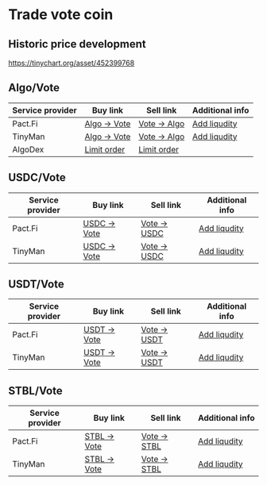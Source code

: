 # Trade vote coin

## Historic price development

https://tinychart.org/asset/452399768

## Algo/Vote

| Service provider | Buy link                                                                         | Sell link                                                                        | Additional info                                                                             |
| ---------------- | -------------------------------------------------------------------------------- | -------------------------------------------------------------------------------- | ------------------------------------------------------------------------------------------- |
| Pact.Fi          | [Algo -> Vote ](https://app.pact.fi/swap?pair=ALGO0/VOTE+COIN452399768\(1\))     | [Vote -> Algo ](https://app.pact.fi/swap?pair=-ALGO0/VOTE+COIN452399768\(1\))    | [Add liqudity ](https://app.pact.fi/add-liquidity/662102761)                                |
| TinyMan          | [Algo -> Vote](https://app.tinyman.org/#/swap?asset\_in=0\&asset\_out=452399768) | [Vote -> Algo](https://app.tinyman.org/#/swap?asset\_in=452399768\&asset\_out=0) | [Add liqudity](https://app.tinyman.org/#/pool/add-liquidity?asset\_1=0\&asset\_2=452399768) |
| AlgoDex          | [Limit order](https://app.algodex.com/trade/452399768)                           | [Limit order](https://app.algodex.com/trade/452399768)                           |                                                                                             |

## USDC/Vote

| Service provider | Buy link                                                                                | Sell link                                                                               | Additional info                                                                                    |
| ---------------- | --------------------------------------------------------------------------------------- | --------------------------------------------------------------------------------------- | -------------------------------------------------------------------------------------------------- |
| Pact.Fi          | [USDC -> Vote](https://app.pact.fi/swap?pair=USDC31566704/VOTE+COIN452399768\(1\))      | [Vote -> USDC](https://app.pact.fi/swap?pair=-USDC31566704/VOTE+COIN452399768\(1\))     | [Add liqudity](https://app.pact.fi/add-liquidity/662105634)                                        |
| TinyMan          | [USDC -> Vote](https://app.tinyman.org/#/swap?asset\_in=31566704\&asset\_out=452399768) | [Vote -> USDC](https://app.tinyman.org/#/swap?asset\_in=452399768\&asset\_out=31566704) | [Add liqudity](https://app.tinyman.org/#/pool/add-liquidity?asset\_1=31566704\&asset\_2=452399768) |

## USDT/Vote

| Service provider | Buy link                                                                                 | Sell link                                                                                | Additional info                                                                                  |
| ---------------- | ---------------------------------------------------------------------------------------- | ---------------------------------------------------------------------------------------- | ------------------------------------------------------------------------------------------------ |
| Pact.Fi          | [USDT -> Vote ](https://app.pact.fi/swap?pair=TETHER+USDT312769/VOTE+COIN452399768\(1\)) | [Vote -> USDT](https://app.pact.fi/swap?pair=-TETHER+USDT312769/VOTE+COIN452399768\(1\)) | [Add liqudity](https://app.pact.fi/add-liquidity/662144539)                                      |
| TinyMan          | [USDT -> Vote](https://app.tinyman.org/#/swap?asset\_in=312769\&asset\_out=452399768)    | [Vote -> USDT](https://app.tinyman.org/#/swap?asset\_in=452399768\&asset\_out=312769)    | [Add liqudity](https://app.tinyman.org/#/pool/add-liquidity?asset\_1=312769\&asset\_2=452399768) |

## STBL/Vote

| Service provider | Buy link                                                                                 | Sell link                                                                                 | Additional info                                                                                     |
| ---------------- | ---------------------------------------------------------------------------------------- | ----------------------------------------------------------------------------------------- | --------------------------------------------------------------------------------------------------- |
| Pact.Fi          | [STBL -> Vote ](https://app.pact.fi/swap?pair=-VOTE+COIN452399768/STBL465865291\(1\))    | [Vote -> STBL](https://app.pact.fi/swap?pair=VOTE+COIN452399768/STBL465865291\(1\))       | [Add liqudity](https://app.pact.fi/add-liquidity/662165540)                                         |
| TinyMan          | [STBL -> Vote](https://app.tinyman.org/#/swap?asset\_in=465865291\&asset\_out=452399768) | [Vote -> STBL ](https://app.tinyman.org/#/swap?asset\_in=452399768\&asset\_out=465865291) | [Add liqudity](https://app.tinyman.org/#/pool/add-liquidity?asset\_1=465865291\&asset\_2=452399768) |

